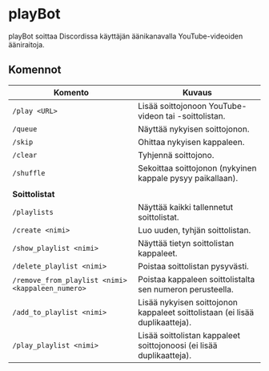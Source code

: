 # playBot

playBot soittaa Discordissa käyttäjän äänikanavalla YouTube-videoiden ääniraitoja.

## Komennot

| Komento | Kuvaus |
|---|---|
| `/play <URL>` | Lisää soittojonoon YouTube-videon tai -soittolistan. |
| `/queue` | Näyttää nykyisen soittojonon. |
| `/skip` | Ohittaa nykyisen kappaleen. |
| `/clear` | Tyhjennä soittojono. |
| `/shuffle` | Sekoittaa soittojonon (nykyinen kappale pysyy paikallaan). |
| | |
| **Soittolistat** | |
| `/playlists` | Näyttää kaikki tallennetut soittolistat. |
| `/create <nimi>` | Luo uuden, tyhjän soittolistan. |
| `/show_playlist <nimi>` | Näyttää tietyn soittolistan kappaleet. |
| `/delete_playlist <nimi>` | Poistaa soittolistan pysyvästi. |
| `/remove_from_playlist <nimi> <kappaleen_numero>` | Poistaa kappaleen soittolistalta sen numeron perusteella. |
| `/add_to_playlist <nimi>` | Lisää nykyisen soittojonon kappaleet soittolistaan (ei lisää duplikaatteja). |
| `/play_playlist <nimi>` | Lisää soittolistan kappaleet soittojonoosi (ei lisää duplikaatteja). |
